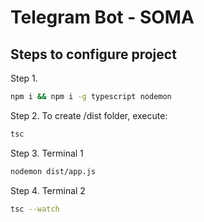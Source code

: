 # Telegram Bot - SOMA
## Steps to configure project


Step 1.
```sh
npm i && npm i -g typescript nodemon
```

Step 2. To create /dist folder, execute:
```sh
tsc
```

Step 3. Terminal 1
```sh
nodemon dist/app.js
```

Step 4. Terminal 2
```sh
tsc --watch
```
